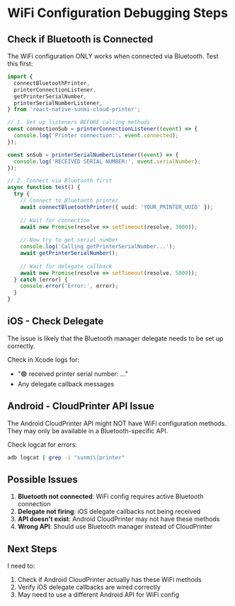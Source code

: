 # WiFi Configuration Debugging Steps

## Check if Bluetooth is Connected

The WiFi configuration ONLY works when connected via Bluetooth. Test this first:

```typescript
import {
  connectBluetoothPrinter,
  printerConnectionListener,
  getPrinterSerialNumber,
  printerSerialNumberListener,
} from 'react-native-sunmi-cloud-printer';

// 1. Set up listeners BEFORE calling methods
const connectionSub = printerConnectionListener((event) => {
  console.log('Printer connection:', event.connected);
});

const snSub = printerSerialNumberListener((event) => {
  console.log('RECEIVED SERIAL NUMBER:', event.serialNumber);
});

// 2. Connect via Bluetooth first
async function test() {
  try {
    // Connect to Bluetooth printer
    await connectBluetoothPrinter({ uuid: 'YOUR_PRINTER_UUID' });
    
    // Wait for connection
    await new Promise(resolve => setTimeout(resolve, 3000));
    
    // Now try to get serial number
    console.log('Calling getPrinterSerialNumber...');
    await getPrinterSerialNumber();
    
    // Wait for delegate callback
    await new Promise(resolve => setTimeout(resolve, 5000));
  } catch (error) {
    console.error('Error:', error);
  }
}
```

## iOS - Check Delegate

The issue is likely that the Bluetooth manager delegate needs to be set up correctly.

Check in Xcode logs for:
- "🟢 received printer serial number: ..."
- Any delegate callback messages

## Android - CloudPrinter API Issue

The Android CloudPrinter API might NOT have WiFi configuration methods. They may only be available in a Bluetooth-specific API.

Check logcat for errors:
```bash
adb logcat | grep -i "sunmi\|printer"
```

## Possible Issues

1. **Bluetooth not connected**: WiFi config requires active Bluetooth connection
2. **Delegate not firing**: iOS delegate callbacks not being received
3. **API doesn't exist**: Android CloudPrinter may not have these methods
4. **Wrong API**: Should use Bluetooth manager instead of CloudPrinter

## Next Steps

I need to:
1. Check if Android CloudPrinter actually has these WiFi methods
2. Verify iOS delegate callbacks are wired correctly
3. May need to use a different Android API for WiFi config


